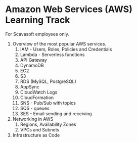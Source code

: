 # Amazon Web Services (AWS) Learning Track

For Scavasoft employees only.

1. Overview of the most popular AWS services.
    1. IAM - Users, Roles, Policies and Credentials
    1. Lambda - Serverless functions
    1. API Gateway
    1. DynamoDB
    1. EC2
    1. S3
    1. RDS (MySQL, PostgreSQL)
    1. AppSync
    1. CloudWatch Logs
    1. CloudFormation
    1. SNS - Pub/Sub with topics
    1. SQS - queues
    1. SES - Email sending and receiving
1. Networking in AWS
    1. Regions, Availability Zones
    1. VPCs and Subnets
1. Infrastructure as Code
